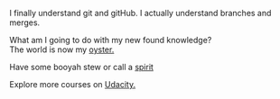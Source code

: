 I finally understand git and gitHub. I actually understand branches and merges.

What am I going to do with my new found knowledge?  
The world is now my [oyster.](https://en.wikipedia.org/wiki/Pacific_oyster)

Have some booyah stew
or call a [spirit](../call-spirit/call-spirit.md)

Explore more courses on [Udacity.](https://www.udacity.com/)